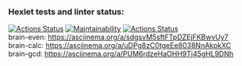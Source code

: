 ### Hexlet tests and linter status:
[![Actions Status](https://github.com/Mefistrot/python-project-lvl1/workflows/hexlet-check/badge.svg)](https://github.com/Mefistrot/python-project-lvl1/actions)
[![Maintainability](https://api.codeclimate.com/v1/badges/a99a88d28ad37a79dbf6/maintainability)](https://codeclimate.com/github/codeclimate/codeclimate/maintainability)
[![Actions Status](https://github.com/Mefistrot/python-project-lvl1/workflows/linter-check/badge.svg)](https://github.com/Mefistrot/python-project-lvl1/actions)  
brain-even: https://asciinema.org/a/sdgsvM5sftFTpDZEjFKBwvUy7  
brain-calc: https://asciinema.org/a/uDPg8zC0tgeEe8038NnAkpkXC  
brain-gcd: https://asciinema.org/a/PUM6rdzeHaOHH9Tj45gHL9DNh